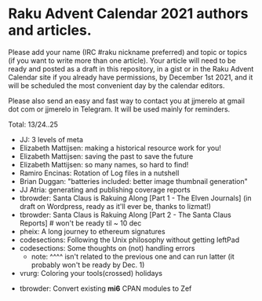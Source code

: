 # Raku Advent Calendar 2021 authors and articles.

Please add your name (IRC #raku nickname preferred) and topic or
topics (if you want to write more than one article). Your article will
need to be ready and posted as a draft in this repository, in a gist or in the Raku Advent
Calendar site if you already have permissions, by December 1st 2021,
and it will be scheduled the most convenient day by the calendar
editors.

Please also send an easy and fast way to contact you at jjmerelo at
gmail dot com or jjmerelo in Telegram. It will be used mainly for
reminders.

Total: 13/24..25

* JJ: 3 levels of meta
* Elizabeth Mattijsen: making a historical resource work for you!
* Elizabeth Mattijsen: saving the past to save the future
* Elizabeth Mattijsen: so many names, so hard to find!
* Ramiro Encinas: Rotation of Log files in a nutshell
* Brian Duggan: "batteries included: better image thumbnail generation"
* JJ Atria: generating and publishing coverage reports
* tbrowder: Santa Claus is Rakuing Along [Part 1 - The Elven Journals] (in draft on Wordpress, ready as it'll ever be, thanks to lizmat!)
* tbrowder: Santa Claus is Rakuing Along [Part 2 - The Santa Claus Reports] # won't be ready til ~ 10 dec
* pheix: A long journey to ethereum signatures
* codesections: Following the Unix philosophy without getting leftPad
* codesections: Some thoughts on (not) handling errors 
  - note: ^^^^ isn't related to the previous one and can run latter (it probably won't be ready by Dec. 1)
* vrurg: Coloring your tools(crossed) holidays
<!-- add yours -->
* tbrowder: Convert existing **mi6** CPAN modules to Zef 
